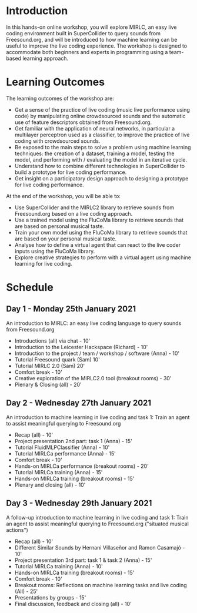 # Introduction

In this hands-on online workshop, you will explore MIRLC, an easy live coding environment built in SuperCollider to query sounds from Freesound.org, and will be introduced to how machine learning can be useful to improve the live coding experience. The workshop is designed to accommodate both beginners and experts in programming using a team-based learning approach.

# Learning Outcomes

The learning outcomes of the workshop are:

- Get a sense of the practice of live coding (music live performance using code) by manipulating online crowdsourced sounds and the automatic use of feature descriptors obtained from Freesound.org.
- Get familiar with the application of neural networks, in particular a multilayer perceptron used as a classifier, to improve the practice of live coding with crowdsourced sounds.
- Be exposed to the main steps to solve a problem using machine learning techniques: the creation of a dataset, training a model, testing the model, and performing with / evaluating the model in an iterative cycle.
- Understand how to combine different technologies in SuperCollider to build a prototype for live coding performance.
- Get insight on a participatory design approach to designing a prototype for live coding performance.

At the end of the workshop, you will be able to:

- Use SuperCollider and the MIRLC2 library to retrieve sounds from Freesound.org based on a live coding approach.
- Use a trained model using the FluCoMa library to retrieve sounds that are based on personal musical taste.
- Train your own model using the FluCoMa library to retrieve sounds that are based on your personal musical taste.
- Analyse how to define a virtual agent that can react to the live coder inputs using the FluCoMa library.
- Explore creative strategies to perform with a virtual agent using machine learning for live coding.


# Schedule

## Day 1 - Monday 25th January 2021

An introduction to MIRLC: an easy live coding language to query sounds from Freesound.org 

- Introductions (all) via chat - 10'
- Introduction to the Leicester Hackspace (Richard) - 10'
- Introduction to the project / team / workshop / software (Anna) - 10'
- Tutorial Freesound quark (Sam) 10'
- Tutorial MIRLC 2.0 (Sam) 20'
- Comfort break - 10'
- Creative exploration of the MIRLC2.0 tool (breakout rooms) - 30'
- Plenary & Closing (all) - 20'

## Day 2 - Wednesday 27th January 2021

An introduction to machine learning in live coding and task 1: Train an agent to assist meaningful querying to Freesound.org

- Recap (all) - 10'
- Project presentation 2nd part: task 1 (Anna) - 15'
- Tutorial FluidMLPClassifier (Anna) - 10'
- Tutorial MIRLCa performance (Anna) - 15'
- Comfort break - 10'
- Hands-on MIRLCa performance (breakout rooms) - 20'
- Tutorial MIRLCa training (Anna) - 15'
- Hands-on MIRLCa training (breakout rooms) - 15'
- Plenary and closing (all) - 10'

## Day 3 - Wednesday 29th January 2021

A follow-up introduction to machine learning in live coding and task 1: Train an agent to assist meaningful querying to Freesound.org ("situated musical actions")

- Recap (all) - 10'
- Different Similar Sounds by Hernani Villaseñor and Ramon Casamajó - 10'
- Project presentation 3rd part: task 1 & task 2 (Anna) - 15'
- Tutorial MIRLCa training (Anna) - 10'
- Hands-on MIRLCa training (breakout rooms) - 15'
- Comfort break - 10'
- Breakout rooms: Reflections on machine learning tasks and live coding (All) - 25'
- Presentations by groups - 15'
- Final discussion, feedback and closing (all) - 10'
